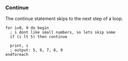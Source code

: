 ### Continue

The continue statement skips to the next step of a loop.

```idl
for i=0, 9 do begin
  ; i dont like small numbers, so lets skip some
  if (i lt 5) then continue

  print, i
  ; output: 5, 6, 7, 8, 9
endforeach
```
